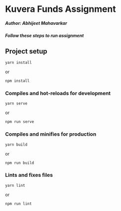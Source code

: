 # Kuvera Funds Assignment
##### Author: Abhijeet Mahavarkar
##### Follow these steps to run assignment

## Project setup
```
yarn install
```
or
```
npm install
```

### Compiles and hot-reloads for development
```
yarn serve
```
or
```
npm run serve
```

### Compiles and minifies for production
```
yarn build
```
or
```
npm run build
```

### Lints and fixes files
```
yarn lint
```
or
```
npm run lint
```